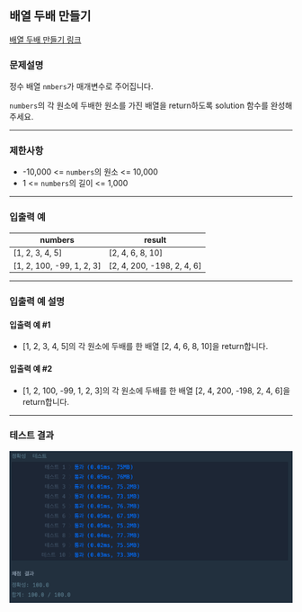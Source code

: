 ## 배열 두배 만들기

[배열 두배 만들기 링크](https://school.programmers.co.kr/learn/courses/30/lessons/120809)

### 문제설명

정수 배열 `nmbers`가 매개변수로 주어집니다.

`numbers`의 각 원소에 두배한 원소를 가진 배열을 return하도록 solution 함수를 완성해주세요.

---

### 제한사항

+ -10,000 \<= `numbers`의 원소 \<= 10,000
+ 1 \<= `numbers`의 길이 \<= 1,000

---

### 입출력 예

| numbers                   | result                     |
|---------------------------|----------------------------|
| [1, 2, 3, 4, 5]           | [2, 4, 6, 8, 10]           |
| [1, 2, 100, -99, 1, 2, 3] | [2, 4, 200, -198, 2, 4, 6] |

---

### 입출력 예 설명

#### 입출력 예 #1

+ [1, 2, 3, 4, 5]의 각 원소에 두배를 한 배열 [2, 4, 6, 8, 10]을 return합니다.

#### 입출력 예 #2

+ [1, 2, 100, -99, 1, 2, 3]의 각 원소에 두배를 한 배열 [2, 4, 200, -198, 2, 4, 6]을 return합니다.

---

### 테스트 결과

![결과](./120809_결과.png)